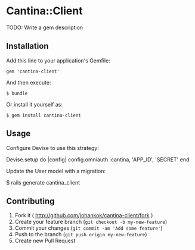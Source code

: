 # Cantina::Client

TODO: Write a gem description

## Installation

Add this line to your application's Gemfile:

    gem 'cantina-client'

And then execute:

    $ bundle

Or install it yourself as:

    $ gem install cantina-client

## Usage

Configure Devise to use this strategy:

Devise.setup do |config|
  config.omniauth :cantina, 'APP_ID', 'SECRET'
end

Update the User model with a migration:

  $ rails generate cantina_client

## Contributing

1. Fork it ( http://github.com/johankok/cantina-client/fork )
2. Create your feature branch (`git checkout -b my-new-feature`)
3. Commit your changes (`git commit -am 'Add some feature'`)
4. Push to the branch (`git push origin my-new-feature`)
5. Create new Pull Request
